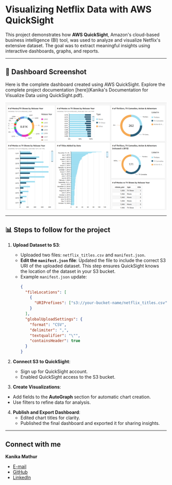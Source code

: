 # Visualizing Netflix Data with AWS QuickSight

This project demonstrates how **AWS QuickSight**, Amazon's cloud-based business intelligence (BI) tool, was used to analyze and visualize Netflix's extensive dataset. The goal was to extract meaningful insights using interactive dashboards, graphs, and reports.

---

## 📸 Dashboard Screenshot

Here is the complete dashboard created using AWS QuickSight. Explore the complete project documentation [here](Kanika's Documentation for Visualize Data using QuickSight.pdf).

![Netflix Dashboard](/dashboard_screenshot.png)

---

## 📊 Steps to follow for the project

1. **Upload Dataset to S3**:
   - Uploaded two files: `netflix_titles.csv` and `manifest.json`.
   - **Edit the `manifest.json` file**: Updated the file to include the correct S3 URI of the uploaded dataset. This step ensures QuickSight knows the location of the dataset in your S3 bucket.
   - Example `manifest.json` update:
     ```json
     {
       "fileLocations": [
         {
           "URIPrefixes": ["s3://your-bucket-name/netflix_titles.csv"]
         }
       ],
       "globalUploadSettings": {
         "format": "CSV",
         "delimiter": ",",
         "textqualifier": "\"",
         "containsHeader": true
       }
     }
     ```

2. **Connect S3 to QuickSight**:
   - Sign up for QuickSight account.
   - Enabled QuickSight access to the S3 bucket.

3. **Create Visualizations**:
  - Add fields to the **AutoGraph** section for automatic chart creation.
   - Use filters to refine data for analysis.

4. **Publish and Export Dashboard**:
   - Edited chart titles for clarity.
   - Published the final dashboard and exported it for sharing insights.

---

## Connect with me 

**Kanika Mathur**  
- [E-mail](mkanika.90@gmail.com)
- [GitHub](https://github.com/KanikaGenesis)  
- [LinkedIn](https://www.linkedin.com/in/kanika-mathur-083080121)  


